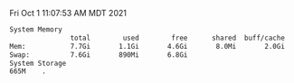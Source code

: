 Fri Oct  1 11:07:53 AM MDT 2021
```bash
System Memory
               total        used        free      shared  buff/cache   available
Mem:           7.7Gi       1.1Gi       4.6Gi       8.0Mi       2.0Gi       6.3Gi
Swap:          7.6Gi       890Mi       6.8Gi
System Storage
665M	.
```
```bash
